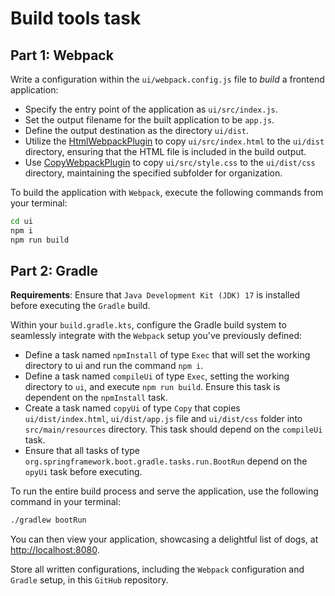 # Build tools task

## Part 1: Webpack

Write a configuration within the `ui/webpack.config.js` file to *build* a frontend application:
* Specify the entry point of the application as `ui/src/index.js`.
* Set the output filename for the built application to be `app.js`.
* Define the output destination as the directory `ui/dist`.
* Utilize the [HtmlWebpackPlugin](https://webpack.js.org/plugins/html-webpack-plugin/) to copy `ui/src/index.html` to the `ui/dist` directory, ensuring that the HTML file is included in the build output.
* Use [CopyWebpackPlugin](https://webpack.js.org/plugins/copy-webpack-plugin/) to copy `ui/src/style.css` to the `ui/dist/css` directory, maintaining the specified subfolder for organization.

To build the application with `Webpack`, execute the following commands from your terminal:

```bash
cd ui
npm i
npm run build
```


## Part 2: Gradle

**Requirements**: Ensure that `Java Development Kit (JDK) 17` is installed before executing the `Gradle` build.

Within your `build.gradle.kts`, configure the Gradle build system to seamlessly integrate with the `Webpack` setup you've previously defined:
* Define a task named `npmInstall` of type `Exec` that will set the working directory to ui and run the command `npm i`.
* Define a task named `compileUi` of type `Exec`, setting the working directory to `ui`, and execute `npm run build`. Ensure this task is dependent on the `npmInstall` task.
* Create a task named `copyUi` of type `Copy` that copies `ui/dist/index.html`, `ui/dist/app.js` file and `ui/dist/css` folder into `src/main/resources` directory. This task should depend on the `compileUi` task.
* Ensure that all tasks of type `org.springframework.boot.gradle.tasks.run.BootRun` depend on the `opyUi` task before executing.

To run the entire build process and serve the application, use the following command in your terminal:

```bash
./gradlew bootRun
```

You can then view your application, showcasing a delightful list of dogs, at [http://localhost:8080](http://localhost:8080).

Store all written configurations, including the `Webpack` configuration and `Gradle` setup, in this `GitHub` repository.
